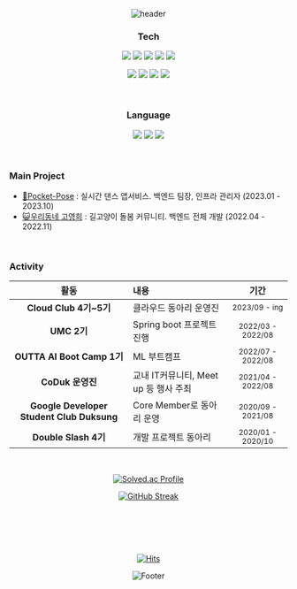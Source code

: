 <div align="center">
    
![header](https://capsule-render.vercel.app/api?type=waving&color=B7F0B1&fontColor=FFFFFF&height=300&section=header&text=🌱Jihye%20Hub&fontSize=50)


### Tech
<!--<a href="버튼을 눌렀을 때 이동할 링크" target="_blank"><img src="https://img.shields.io/badge/뱃지레이블-배경색?style=뱃지모양&logo=로고&logoColor=로고색상"/></a>-->
<a href="버튼을 눌렀을 때 이동할 링크" target="_blank"> <img src="https://img.shields.io/badge/Spring boot-6DB33F?style=flat-square&logo=Spring boot&logoColor=white"></a>
    <img src="https://img.shields.io/badge/JUint5-25A162?style=flat-square&logo=JUnit5&logoColor=white">
    <img src="https://img.shields.io/badge/JPA-59666C?style=flat-square&logo=hibernate&logoColor=white">
    <img src="https://img.shields.io/badge/MySQL-4479A1?style=flat-square&logo=MySQL&logoColor=white">
    <img src="https://img.shields.io/badge/Redis-DC382D?style=flat-square&logo=Redis&logoColor=white">

<a href="버튼을 눌렀을 때 이동할 링크" target="_blank"> <img src="https://img.shields.io/badge/AWS-FF9900?style=flat-square&logo=Amazon Web Services&logoColor=white"></a>
    <img src="https://img.shields.io/badge/Docker-2496ED?style=flat-square&logo=Docker&logoColor=white">
    <img src="https://img.shields.io/badge/K8s-326CE5?style=flat-square&logo=Kubernetes&logoColor=white">
    <img src="https://img.shields.io/badge/Jenkins-D24939?style=flat-square&logo=Jenkins&logoColor=white">
<!--<img src="https://img.shields.io/badge/Amazon EC2-FF9900?style=flat-square&logo=Amazon EC2&logoColor=white">
    <img src="https://img.shields.io/badge/Amazon RDS-FF9900?style=flat-square&logo=Amazon RDS&logoColor=white">
    <img src="https://img.shields.io/badge/Amazon S3-FF9900?style=flat-square&logo=Amazon S3&logoColor=white">-->

<br/>

### Language 
<!-- that I've used at least once.-->

<a href="버튼을 눌렀을 때 이동할 링크" target="_blank"> <img src="https://img.shields.io/badge/Java-D24939?style=flat-square&logo=openjdk&logoColor=white"></a>
<a href="버튼을 눌렀을 때 이동할 링크" target="_blank"> <img src="https://img.shields.io/badge/Python-3776AB?style=flat-square&logo=python&logoColor=white"></a>
<a href="버튼을 눌렀을 때 이동할 링크" target="_blank"> <img src="https://img.shields.io/badge/Kotlin-7F52FF?style=flat-square&logo=Kotlin&logoColor=white"></a>
<!-- <a href="버튼을 눌렀을 때 이동할 링크" target="_blank"> <img src="https://img.shields.io/badge/SQL-4479A1?style=flat-square&logo=SQL&logoColor=white"></a> -->

</div>

<br/>

### Main Project
- [💃Pocket-Pose](https://github.com/2023-HATCH/hatch-server-2023) : 실시간 댄스 앱서비스. 백엔드 팀장, 인프라 관리자 (2023.01 - 2023.10)
- [😺우리동네 고영희](https://github.com/jeeheaG/DongnaeGoyang-Server) : 길고양이 돌봄 커뮤니티. 백엔드 전체 개발 (2022.04 - 2022.11)

<br/>

### Activity
<div markdown="1">
    
|활동|내용|기간|
|:-:|:-|:-:|
| **Cloud Club 4기~5기** | 클라우드 동아리 운영진 | <sub>2023/09 - ing</sub> |
| **UMC 2기** | Spring boot 프로젝트 진행 | <sub>2022/03 - 2022/08</sub> |
| **OUTTA AI Boot Camp 1기** | ML 부트캠프 | <sub>2022/07 - 2022/08</sub> |
| **CoDuk 운영진** | 교내 IT커뮤니티, Meet up 등 행사 주최 | <sub>2021/04 - 2022/08</sub> |
| **Google Developer Student Club Duksung** | Core Member로 동아리 운영 | <sub>2020/09 - 2021/08</sub> |
| **Double Slash 4기** | 개발 프로젝트 동아리 | <sub>2020/01 - 2020/10</sub> |

</div>

<br/>

<div align="center">

[![Solved.ac Profile](http://mazassumnida.wtf/api/v2/generate_badge?boj=problembreaker8)](https://solved.ac/problembreaker8/)

[![GitHub Streak](https://streak-stats.demolab.com?user=jeeheaG&theme=travelers-theme)](https://git.io/streak-stats)

<br/>
<br/>
<br/>
<br/>

[![Hits](https://hits.seeyoufarm.com/api/count/incr/badge.svg?url=https%3A%2F%2Fgithub.com%2FjeeheaG&count_bg=%2379C83D&title_bg=%23555555&icon=github.svg&icon_color=%23E7E7E7&title=Github&edge_flat=false)](https://hits.seeyoufarm.com)

![Footer](https://capsule-render.vercel.app/api?type=waving&color=B7F0B1&height=200&section=footer)


</div>

<!--
조회수
[![Hits](https://hits.seeyoufarm.com/api/count/incr/badge.svg?url=https%3A%2F%2Fgithub.com%2FjeeheaG&count_bg=%2379C83D&title_bg=%23555555&icon=github.svg&icon_color=%23E7E7E7&title=Github&edge_flat=false)](https://hits.seeyoufarm.com)

깃헙 streak
[![GitHub Streak](https://streak-stats.demolab.com?user=jeeheaG&theme=travelers-theme)](https://git.io/streak-stats)

깃헙 rate
![jeehea's GitHub stats](https://github-readme-stats.vercel.app/api?username=jeeheaG&show_icons=true&theme=radical)

백준 티어
[![Solved.ac Profile](http://mazassumnida.wtf/api/generate_badge?boj=problembreaker8)](https://solved.ac/problembreaker8)<br/>

많이 사용한 언어
[![Top Langs](https://github-readme-stats.vercel.app/api/top-langs/?username=jeeheaG&layout=compact)](https://github.com/jeeheaG/github-readme-stats)
-->

<!--
다른 뱃지 스타일
<a href="버튼을 눌렀을 때 이동할 링크" target="_blank"> <img src="https://img.shields.io/badge/Spring boot-6DB33F?style=for-the-badge&logo=Spring boot&logoColor=white"></a>
![Java](https://img.shields.io/badge/Java-007396.svg?&style=for-the-badge&logo=Java&logoColor=white)

-->


<!--
아이콘 사이트
https://simpleicons.org


**jeeheaG/jeeheaG** is a ✨ _special_ ✨ repository because its `README.md` (this file) appears on your GitHub profile.

Here are some ideas to get you started:

I'm backend junior developer.
- 🔭 I’m currently working on ...
- 🌱 I’m currently learning ...
- 👯 I’m looking to collaborate on ...
- 🤔 I’m looking for help with ...
- 💬 Ask me about ...
- 📫 How to reach me: ...
- 😄 Pronouns: ...
- ⚡ Fun fact: ...


꾸미기 참고글
https://yoon990.tistory.com/38

-->

